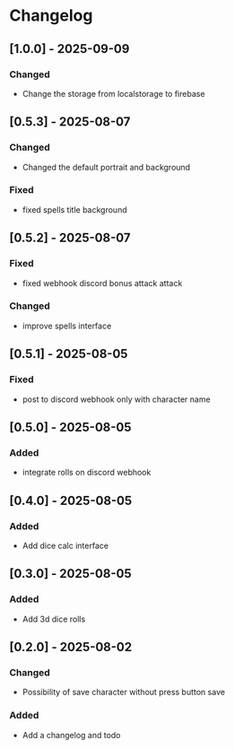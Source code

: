 # Changelog

## [1.0.0] - 2025-09-09

### Changed

- Change the storage from localstorage to firebase

## [0.5.3] - 2025-08-07

### Changed

- Changed the default portrait and background

### Fixed

- fixed spells title background

## [0.5.2] - 2025-08-07

### Fixed

- fixed webhook discord bonus attack attack

### Changed

- improve spells interface

## [0.5.1] - 2025-08-05

### Fixed

- post to discord webhook only with character name

## [0.5.0] - 2025-08-05

### Added

- integrate rolls on discord webhook

## [0.4.0] - 2025-08-05

### Added

- Add dice calc interface

## [0.3.0] - 2025-08-05

### Added

- Add 3d dice rolls

## [0.2.0] - 2025-08-02

### Changed

- Possibility of save character without press button save

### Added
- Add a changelog and todo
